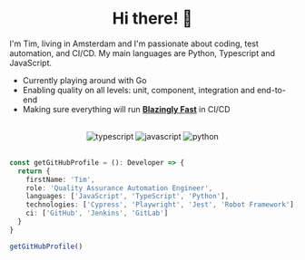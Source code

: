 <h1 align="center"> Hi there! 👋 </h1>

I'm Tim, living in Amsterdam and I'm passionate about coding, test automation, and CI/CD. My main languages are Python, Typescript and JavaScript.

- Currently playing around with Go
- Enabling quality on all levels: unit, component, integration and end-to-end
- Making sure everything will run [**Blazingly Fast**](https://www.youtube.com/watch?v=Z0GX2mTUtfo&list=RDCMUC8ENHE5xdFSwx71u3fDH5Xw) in CI/CD

<br />
<div align="center">
  <img src="https://img.shields.io/badge/TypeScript-007ACC?style=for-the-badge&logo=typescript&logoColor=white" alt="typescript" />
  <img src="https://img.shields.io/badge/javascript-%23323330.svg?style=for-the-badge&logo=javascript&logoColor=%23F7DF1E" alt="javascript" />
  <img src="https://img.shields.io/badge/python-3670A0?style=for-the-badge&logo=python&logoColor=ffdd54" alt="python" />
</div>
<br />

```typescript
const getGitHubProfile = (): Developer => {
  return {
    firstName: 'Tim',
    role: 'Quality Assurance Automation Engineer',
    languages: ['JavaScript', 'TypeScript', 'Python'],
    technologies: ['Cypress', 'Playwright', 'Jest', 'Robot Framework'],
    ci: ['GitHub', 'Jenkins', 'GitLab']
  }
}

getGitHubProfile()
```
